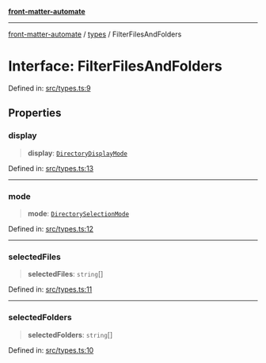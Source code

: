 [**front-matter-automate**](../../README.md)

***

[front-matter-automate](../../modules.md) / [types](../README.md) / FilterFilesAndFolders

# Interface: FilterFilesAndFolders

Defined in: [src/types.ts:9](https://github.com/Christian-Me/folder-to-tags-plugin/blob/c4f3804089f2bfe27979efdfa349dd5a9da04cc5/src/types.ts#L9)

## Properties

### display

> **display**: [`DirectoryDisplayMode`](../../directorySelectionModal/type-aliases/DirectoryDisplayMode.md)

Defined in: [src/types.ts:13](https://github.com/Christian-Me/folder-to-tags-plugin/blob/c4f3804089f2bfe27979efdfa349dd5a9da04cc5/src/types.ts#L13)

***

### mode

> **mode**: [`DirectorySelectionMode`](../../directorySelectionModal/type-aliases/DirectorySelectionMode.md)

Defined in: [src/types.ts:12](https://github.com/Christian-Me/folder-to-tags-plugin/blob/c4f3804089f2bfe27979efdfa349dd5a9da04cc5/src/types.ts#L12)

***

### selectedFiles

> **selectedFiles**: `string`[]

Defined in: [src/types.ts:11](https://github.com/Christian-Me/folder-to-tags-plugin/blob/c4f3804089f2bfe27979efdfa349dd5a9da04cc5/src/types.ts#L11)

***

### selectedFolders

> **selectedFolders**: `string`[]

Defined in: [src/types.ts:10](https://github.com/Christian-Me/folder-to-tags-plugin/blob/c4f3804089f2bfe27979efdfa349dd5a9da04cc5/src/types.ts#L10)
